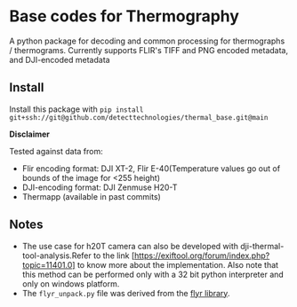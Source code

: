 # Base codes for Thermography

A python package for decoding and common processing for thermographs / thermograms. Currently supports FLIR's TIFF and PNG encoded metadata, and DJI-encoded metadata

## Install
Install this package with `pip install git+ssh://git@github.com/detecttechnologies/thermal_base.git@main`

**Disclaimer**

Tested against data from: 
* Flir encoding format: DJI XT-2, Flir E-40(Temperature values go out of bounds of the image for <255 height)
* DJI-encoding format: DJI Zenmuse H20-T
* Thermapp (available in past commits)

## Notes
* The use case for h20T camera can also be developed with dji-thermal-tool-analysis.Refer to the link [https://exiftool.org/forum/index.php?topic=11401.0] to know more about the implementation. Also note that this method can be performed only with a 32 bit python interpreter and only on windows platform.
* The `flyr_unpack.py` file was derived from the [flyr library](https://bitbucket.org/nimmerwoner/flyr/src/master/).